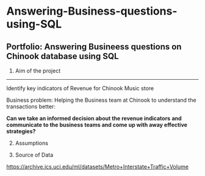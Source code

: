 # Answering-Business-questions-using-SQL

## Portfolio: Answering Busineess questions on Chinook database using SQL


1. Aim of the project
***
Identify key indicators of Revenue for Chinook Music store

Business problem:
Helping the Business team at Chinook to understand the transactions better:

**Can we take an informed decision about the revenue indicators** 
     **and communicate to the business teams and come up with away effective strategies?**

    
2. Assumptions


3. Source of Data

https://archive.ics.uci.edu/ml/datasets/Metro+Interstate+Traffic+Volume